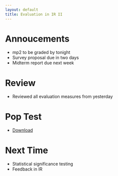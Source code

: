 ```yaml
---
layout: default
title: Evaluation in IR II
---
```


# Annoucements

- mp2 to be graded by tonight
- Survey proposal due in two days
- Midterm report due next week

# Review

- Reviewed all evaluation measures from yesterday

# Pop Test

- [Download]({{site.baseurl}}/files/quiz-0624.pdf)

# Next Time

- Statistical significance testing
- Feedback in IR
